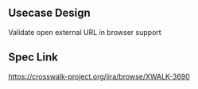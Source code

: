 ## Usecase Design

Validate open external URL in browser support

## Spec Link

https://crosswalk-project.org/jira/browse/XWALK-3690
